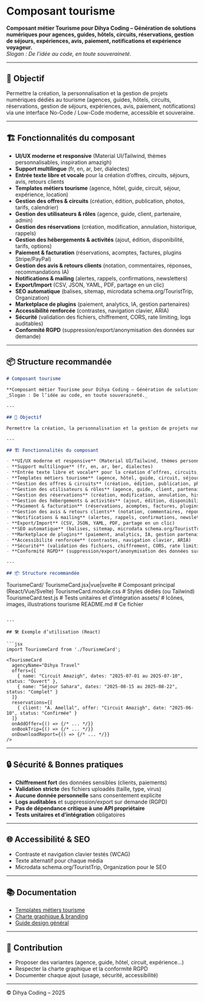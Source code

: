# Composant tourisme

**Composant métier Tourisme pour Dihya Coding – Génération de solutions numériques pour agences, guides, hôtels, circuits, réservations, gestion de séjours, expériences, avis, paiement, notifications et expérience voyageur.**  
_Slogan : De l’idée au code, en toute souveraineté._

---

## 🎯 Objectif

Permettre la création, la personnalisation et la gestion de projets numériques dédiés au tourisme (agences, guides, hôtels, circuits, réservations, gestion de séjours, expériences, avis, paiement, notifications) via une interface No-Code / Low-Code moderne, accessible et souveraine.

---

## 🏗️ Fonctionnalités du composant

- **UI/UX moderne et responsive** (Material UI/Tailwind, thèmes personnalisables, inspiration amazigh)
- **Support multilingue** (fr, en, ar, ber, dialectes)
- **Entrée texte libre et vocale** pour la création d’offres, circuits, séjours, avis, retours clients
- **Templates métiers tourisme** (agence, hôtel, guide, circuit, séjour, expérience, location)
- **Gestion des offres & circuits** (création, édition, publication, photos, tarifs, calendrier)
- **Gestion des utilisateurs & rôles** (agence, guide, client, partenaire, admin)
- **Gestion des réservations** (création, modification, annulation, historique, rappels)
- **Gestion des hébergements & activités** (ajout, édition, disponibilité, tarifs, options)
- **Paiement & facturation** (réservations, acomptes, factures, plugins Stripe/PayPal)
- **Gestion des avis & retours clients** (notation, commentaires, réponses, recommandations IA)
- **Notifications & mailing** (alertes, rappels, confirmations, newsletters)
- **Export/Import** (CSV, JSON, YAML, PDF, partage en un clic)
- **SEO automatique** (balises, sitemap, microdata schema.org/TouristTrip, Organization)
- **Marketplace de plugins** (paiement, analytics, IA, gestion partenaires)
- **Accessibilité renforcée** (contrastes, navigation clavier, ARIA)
- **Sécurité** (validation des fichiers, chiffrement, CORS, rate limiting, logs auditables)
- **Conformité RGPD** (suppression/export/anonymisation des données sur demande)

---

## 📦 Structure recommandée
```markdown
# Composant tourisme

**Composant métier Tourisme pour Dihya Coding – Génération de solutions numériques pour agences, guides, hôtels, circuits, réservations, gestion de séjours, expériences, avis, paiement, notifications et expérience voyageur.**  
_Slogan : De l’idée au code, en toute souveraineté._

---

## 🎯 Objectif

Permettre la création, la personnalisation et la gestion de projets numériques dédiés au tourisme (agences, guides, hôtels, circuits, réservations, gestion de séjours, expériences, avis, paiement, notifications) via une interface No-Code / Low-Code moderne, accessible et souveraine.

---

## 🏗️ Fonctionnalités du composant

- **UI/UX moderne et responsive** (Material UI/Tailwind, thèmes personnalisables, inspiration amazigh)
- **Support multilingue** (fr, en, ar, ber, dialectes)
- **Entrée texte libre et vocale** pour la création d’offres, circuits, séjours, avis, retours clients
- **Templates métiers tourisme** (agence, hôtel, guide, circuit, séjour, expérience, location)
- **Gestion des offres & circuits** (création, édition, publication, photos, tarifs, calendrier)
- **Gestion des utilisateurs & rôles** (agence, guide, client, partenaire, admin)
- **Gestion des réservations** (création, modification, annulation, historique, rappels)
- **Gestion des hébergements & activités** (ajout, édition, disponibilité, tarifs, options)
- **Paiement & facturation** (réservations, acomptes, factures, plugins Stripe/PayPal)
- **Gestion des avis & retours clients** (notation, commentaires, réponses, recommandations IA)
- **Notifications & mailing** (alertes, rappels, confirmations, newsletters)
- **Export/Import** (CSV, JSON, YAML, PDF, partage en un clic)
- **SEO automatique** (balises, sitemap, microdata schema.org/TouristTrip, Organization)
- **Marketplace de plugins** (paiement, analytics, IA, gestion partenaires)
- **Accessibilité renforcée** (contrastes, navigation clavier, ARIA)
- **Sécurité** (validation des fichiers, chiffrement, CORS, rate limiting, logs auditables)
- **Conformité RGPD** (suppression/export/anonymisation des données sur demande)

---

## 📦 Structure recommandée

```
TourismeCard/
  TourismeCard.jsx|vue|svelte   # Composant principal (React/Vue/Svelte)
  TourismeCard.module.css       # Styles dédiés (ou Tailwind)
  TourismeCard.test.js          # Tests unitaires et d’intégration
  assets/                       # Icônes, images, illustrations tourisme
  README.md                     # Ce fichier
```

---

## 🛠️ Exemple d’utilisation (React)

```jsx
import TourismeCard from './TourismeCard';

<TourismeCard
  agencyName="Dihya Travel"
  offers={[
    { name: "Circuit Amazigh", dates: "2025-07-01 au 2025-07-10", status: "Ouvert" },
    { name: "Séjour Sahara", dates: "2025-08-15 au 2025-08-22", status: "Complet" }
  ]}
  reservations={[
    { client: "A. Amellal", offer: "Circuit Amazigh", date: "2025-06-10", status: "Confirmée" }
  ]}
  onAddOffer={() => {/* ... */}}
  onBookTrip={() => {/* ... */}}
  onDownloadReport={() => {/* ... */}}
/>
```

---

## 🔒 Sécurité & Bonnes pratiques

- **Chiffrement fort** des données sensibles (clients, paiements)
- **Validation stricte** des fichiers uploadés (taille, type, virus)
- **Aucune donnée personnelle** sans consentement explicite
- **Logs auditables** et suppression/export sur demande (RGPD)
- **Pas de dépendance critique à une API propriétaire**
- **Tests unitaires et d’intégration** obligatoires

---

## 🌐 Accessibilité & SEO

- Contraste et navigation clavier testés (WCAG)
- Texte alternatif pour chaque média
- Microdata schema.org/TouristTrip, Organization pour le SEO

---

## 📚 Documentation

- [Templates métiers tourisme](../../../docs/contribution/templates/README.md)
- [Charte graphique & branding](../../../branding/README.md)
- [Guide design général](../../../design/README.md)

---

## 🤝 Contribution

- Proposer des variantes (agence, guide, hôtel, circuit, expérience…)
- Respecter la charte graphique et la conformité RGPD
- Documenter chaque ajout (usage, sécurité, accessibilité)

---

© Dihya Coding – 2025
```